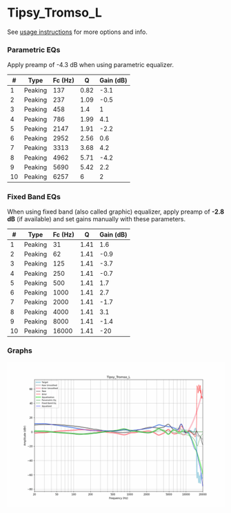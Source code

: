 # Tipsy_Tromso_L
See [usage instructions](https://github.com/jaakkopasanen/AutoEq#usage) for more options and info.

### Parametric EQs
Apply preamp of -4.3 dB when using parametric equalizer.

|   # | Type    |   Fc (Hz) |    Q |   Gain (dB) |
|-----|---------|-----------|------|-------------|
|   1 | Peaking |       137 | 0.82 |        -3.1 |
|   2 | Peaking |       237 | 1.09 |        -0.5 |
|   3 | Peaking |       458 | 1.4  |         1   |
|   4 | Peaking |       786 | 1.99 |         4.1 |
|   5 | Peaking |      2147 | 1.91 |        -2.2 |
|   6 | Peaking |      2952 | 2.56 |         0.6 |
|   7 | Peaking |      3313 | 3.68 |         4.2 |
|   8 | Peaking |      4962 | 5.71 |        -4.2 |
|   9 | Peaking |      5690 | 5.42 |         2.2 |
|  10 | Peaking |      6257 | 6    |         2   |

### Fixed Band EQs
When using fixed band (also called graphic) equalizer, apply preamp of **-2.8 dB** (if available) and set gains manually with these parameters.

|   # | Type    |   Fc (Hz) |    Q |   Gain (dB) |
|-----|---------|-----------|------|-------------|
|   1 | Peaking |        31 | 1.41 |         1.6 |
|   2 | Peaking |        62 | 1.41 |        -0.9 |
|   3 | Peaking |       125 | 1.41 |        -3.7 |
|   4 | Peaking |       250 | 1.41 |        -0.7 |
|   5 | Peaking |       500 | 1.41 |         1.7 |
|   6 | Peaking |      1000 | 1.41 |         2.7 |
|   7 | Peaking |      2000 | 1.41 |        -1.7 |
|   8 | Peaking |      4000 | 1.41 |         3.1 |
|   9 | Peaking |      8000 | 1.41 |        -1.4 |
|  10 | Peaking |     16000 | 1.41 |       -20   |

### Graphs
![](./Tipsy_Tromso_L.png)
